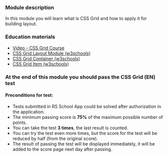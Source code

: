 ### Module description

In this module you will learn what is CSS Grid and how to apply it for building layout.

### Education materials

- [Video - CSS Grid Course](https://www.youtube.com/playlist?list=PLu8EoSxDXHP5CIFvt9-ze3IngcdAc2xKG)
- [CSS Grid Layout Module (w3schools)](https://www.w3schools.com/css/css_grid.asp)
- [CSS Grid Container (w3schools)](https://www.w3schools.com/css/css_grid_container.asp)
- [CSS Grid Item (w3schools)](https://www.w3schools.com/css/css_grid_item.asp)

### At the end of this module you should pass the **CSS Grid (EN)** test

#### Preconditions for test:

- Tests submitted in RS School App could be solved after authorization in the application.
- The minimum passing score is **75%** of the maximum possible number of points.
- You can take the test **3 times**, the last result is counted.
- You can try the test even more times, but the score for the test will be reduced by half (from the original score).
- The result of passing the test will be displayed immediately, it will be added to the score page next day after passing.
